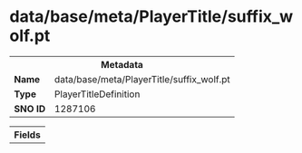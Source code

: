 <h1>data/base/meta/PlayerTitle/suffix_wolf.pt</h1><table><tr><th colspan="100%">Metadata</th></tr><tr><td><b>Name</b></td><td>data/base/meta/PlayerTitle/suffix_wolf.pt</td></tr><tr><td><b>Type</b></td><td>PlayerTitleDefinition</td></tr><tr><td><b>SNO ID</b></td><td>1287106</td></tr></table>

<table><tr><th colspan="100%">Fields</th></tr></table>

